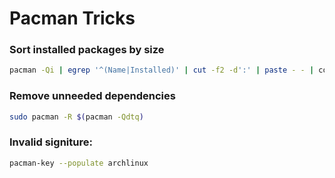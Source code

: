 # Pacman Tricks




### Sort installed packages by size

```bash
pacman -Qi | egrep '^(Name|Installed)' | cut -f2 -d':' | paste - - | column -t | sort -nrk 2 | grep MiB | less 
```

### Remove unneeded dependencies
```bash
sudo pacman -R $(pacman -Qdtq)
```
### Invalid signiture:

```bash
pacman-key --populate archlinux
```
